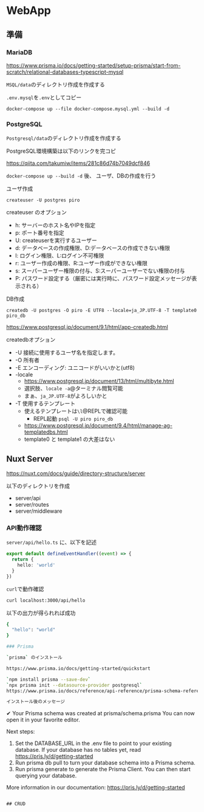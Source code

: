 # WebApp

## 準備

### MariaDB

https://www.prisma.io/docs/getting-started/setup-prisma/start-from-scratch/relational-databases-typescript-mysql

`MSQL/data`のディレクトリ作成を作成する

`.env.mysql`を`.env`としてコピー

`docker-compose up --file docker-compose.mysql.yml --build -d` 



### PostgreSQL

`Postgresql/data`のディレクトリ作成を作成する

PostgreSQL環境構築は以下のリンクを完コピ

https://qiita.com/takumiw/items/281c86d74b7049dcf846

`docker-compose up --build -d` 後、 ユーザ、DBの作成を行う

ユーザ作成

`createuser -U postgres piro`

createuser のオプション  
- h: サーバーのホスト名やIPを指定
- p: ポート番号を指定
- U: createuserを実行するユーザー
- d: データベースの作成権限、D:データベースの作成できない権限
- l: ログイン権限、L:ログイン不可権限
- r: ユーザー作成の権限、R:ユーザー作成ができない権限
- s: スーパーユーザー権限の付与、S:スーパーユーザーでない権限の付与
- P: パスワード設定する（厳密には実行時に、パスワード設定メッセージが表示される）

DB作成

`createdb -U postgres -O piro -E UTF8 --locale=ja_JP.UTF-8 -T template0 piro_db`

https://www.postgresql.jp/document/9.1/html/app-createdb.html

createdbオプション
- -U 接続に使用するユーザ名を指定します。
- -O 所有者
- -E エンコーディング: ユニコードがいいかと(utf8)
- -locale
  - https://www.postgresql.jp/document/13/html/multibyte.html
  - 選択肢、`locale -a`@ターミナル閲覧可能
  - まぁ、`ja_JP.UTF-8`がよろしいかと
- -T 使用するテンプレート
  - 使えるテンプレートは`\l`@REPLで確認可能
	- REPL起動 `psql -U piro piro_db`
  - https://www.postgresql.jp/document/9.4/html/manage-ag-templatedbs.html
  - template0 と template1 の大差はない


## Nuxt Server

https://nuxt.com/docs/guide/directory-structure/server

以下のディレクトリを作成

- server/api
- server/routes
- server/middleware

### API動作確認

`server/api/hello.ts` に、以下を記述

``` Typescript
export default defineEventHandler((event) => {
  return {
    hello: 'world'
  }
})
```

`curl`で動作確認

``` bash
curl localhost:3000/api/hello
```

以下の出力が得られれば成功

``` bash
{
  "hello": "world"
}                                                                                                                                                           ```

### Prisma

`prisma` のインストール

https://www.prisma.io/docs/getting-started/quickstart

`npm install prisma --save-dev`  
`npx prisma init --datasource-provider postgresql`  
https://www.prisma.io/docs/reference/api-reference/prisma-schema-reference#datasource

インストール後のメッセージ

```
✔ Your Prisma schema was created at prisma/schema.prisma
  You can now open it in your favorite editor.

Next steps:
1. Set the DATABASE_URL in the .env file to point to your existing database. If your database has no tables yet, read https://pris.ly/d/getting-started
2. Run prisma db pull to turn your database schema into a Prisma schema.
3. Run prisma generate to generate the Prisma Client. You can then start querying your database.

More information in our documentation:
https://pris.ly/d/getting-started
```

## CRUD
